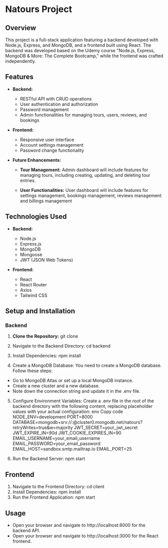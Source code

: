 # Natours Project

## Overview

This project is a full-stack application featuring a backend developed with Node.js, Express, and MongoDB, and a frontend built using React. The backend was developed based on the Udemy course "Node.js, Express, MongoDB & More: The Complete Bootcamp," while the frontend was crafted independently.

## Features

- **Backend:**

  - RESTful API with CRUD operations
  - User authentication and authorization
  - Password management
  - Admin functionalities for managing tours, users, reviews, and bookings

- **Frontend:**

  - Responsive user interface
  - Account settings management
  - Password change functionality

- **Future Enhancements:**

  - **Tour Management:** Admin dashboard will include features for managing tours, including creating, updating, and deleting tour entries.

  - **User Functionalities:** User dashboard will include features for settings management, bookings management, reviews management and billings management

## Technologies Used

- **Backend:**

  - Node.js
  - Express.js
  - MongoDB
  - Mongoose
  - JWT (JSON Web Tokens)

- **Frontend:**
  - React
  - React Router
  - Axios
  - Tailwind CSS

## Setup and Installation

### Backend

1. **Clone the Repository:**
   git clone <repository-url>

2. Navigate to the Backend Directory:
   cd backend

3. Install Dependencies:
   npm install

4. Create a MongoDB Database:
   You need to create a MongoDB database. Follow these steps:

- Go to MongoDB Atlas or set up a local MongoDB instance.
- Create a new cluster and a new database.
- Note down the connection string and update it in the .env file.

5. Configure Environment Variables: Create a .env file in the root of the backend directory with the following content, replacing placeholder values with your actual configuration:
   env
   Copy code
   NODE_ENV=development
   PORT=8000
   DATABASE=mongodb+srv://<USERNAME>:<PASSWORD>@cluster0.mongodb.net/natours?retryWrites=true&w=majority
   JWT_SECRET=your_jwt_secret
   JWT_EXPIRE_IN=90d
   JWT_COOKIE_EXPIRES_IN=90
   EMAIL_USERNAME=your_email_username
   EMAIL_PASSWORD=your_email_password
   EMAIL_HOST=sandbox.smtp.mailtrap.io
   EMAIL_PORT=25

6. Run the Backend Server:
   npm start

## Frontend

1. Navigate to the Frontend Directory:
   cd client
2. Install Dependencies:
   npm install
3. Run the Frontend Application:
   npm start

## Usage

- Open your browser and navigate to http://localhost:8000 for the backend API.
- Open your browser and navigate to http://localhost:3000 for the React frontend.
